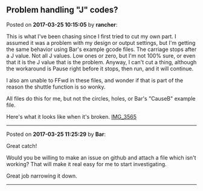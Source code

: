 ## Problem handling "J" codes?
Posted on **2017-03-25 10:15:05** by **rancher**:

This is what I've been chasing since I first tried to cut my own part.  I assumed it was a problem with my design or output settings, but I'm getting the same behavior using Bar's example gcode files.  The carriage stops after a J value.  Not all J values.  Low ones or zero, but I'm not 100% sure, or even that it is the J value that is the problem.  Anyway, I can't cut a thing, although the workaround is Pause right before it stops, then run, and it will continue.  
 
I also am unable to FFwd in these files, and wonder if that is part of the reason the shuttle function is so wonky.

All files do this for me, but not the circles, holes, or Bar's "CauseB" example file.

Here's what it looks like when it's broken.
 [IMG_3565](//muut.com/u/maslowcnc/s2/:maslowcnc:4LUN:img_3565.jpg.jpg)

---

Posted on **2017-03-25 11:25:29** by **Bar**:

Great catch!

Would you be willing to make an issue on github and attach a file which isn't working? That will make it real easy for me to start investigating. 

Great job narrowing it down.

---


